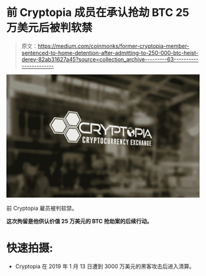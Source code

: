# 前 Cryptopia 成员在承认抢劫 BTC 25 万美元后被判软禁

> 原文：<https://medium.com/coinmonks/former-cryptopia-member-sentenced-to-home-detention-after-admitting-to-250-000-btc-heist-derev-82ab31627a45?source=collection_archive---------63----------------------->

![](img/e07486b0ee527786bd871c3272e0962b.png)

前 Cryptopia 雇员被判软禁。

**这次拘留是他供认价值 25 万美元的 BTC 抢劫案的后续行动。**

# 快速拍摄:

*   Cryptopia 在 2019 年 1 月 13 日遭到 3000 万美元的黑客攻击后进入清算。